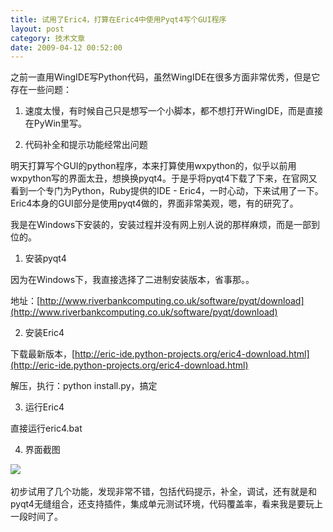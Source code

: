 ```yaml
---
title: 试用了Eric4，打算在Eric4中使用Pyqt4写个GUI程序
layout: post
category: 技术文章
date: 2009-04-12 00:52:00
---
```


之前一直用WingIDE写Python代码，虽然WingIDE在很多方面非常优秀，但是它存在一些问题：

1. 速度太慢，有时候自己只是想写一个小脚本，都不想打开WingIDE，而是直接在PyWin里写。

2. 代码补全和提示功能经常出问题

明天打算写个GUI的python程序，本来打算使用wxpython的，似乎以前用wxpython写的界面太丑，想换换pyqt4。于是乎将pyqt4下载了下来，在官网又看到一个专门为Python，Ruby提供的IDE - Eric4，一时心动，下来试用了一下。Eric4本身的GUI部分是使用pyqt4做的，界面非常美观，嗯，有的研究了。

我是在Windows下安装的，安装过程并没有网上别人说的那样麻烦，而是一部到位的。

1. 安装pyqt4

因为在Windows下，我直接选择了二进制安装版本，省事那。。 

地址：[http://www.riverbankcomputing.co.uk/software/pyqt/download](http://www.riverbankcomputing.co.uk/software/pyqt/download) 

2. 安装Eric4

下载最新版本，[http://eric-ide.python-projects.org/eric4-download.html](http://eric-ide.python-projects.org/eric4-download.html)

解压，执行：python install.py，搞定

3. 运行Eric4

直接运行eric4.bat

4. 界面截图

![](http://images.cnblogs.com/cnblogs_com/coderzh/software/eric4.jpg)&nbsp;

初步试用了几个功能，发现非常不错，包括代码提示，补全，调试，还有就是和pyqt4无缝组合，还支持插件，集成单元测试环境，代码覆盖率，看来我是要玩上一段时间了。
